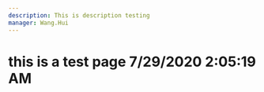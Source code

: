```yaml
---
description: This is description testing
manager: Wang.Hui
---
```

# this is a test page 7/29/2020 2:05:19 AM